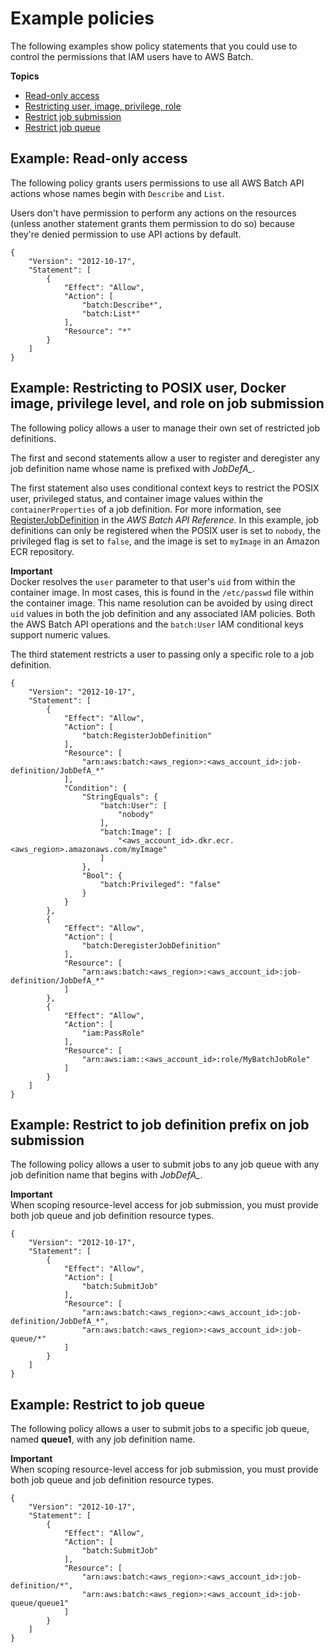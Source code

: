 # Example policies<a name="ExamplePolicies_BATCH"></a>

The following examples show policy statements that you could use to control the permissions that IAM users have to AWS Batch\.

**Topics**
+ [Read\-only access](#iam-example-read-only)
+ [Restricting user, image, privilege, role](#iam-example-job-def)
+ [Restrict job submission](#iam-example-restrict-job-submission)
+ [Restrict job queue](#iam-example-restrict-job-queue)

## Example: Read\-only access<a name="iam-example-read-only"></a>

The following policy grants users permissions to use all AWS Batch API actions whose names begin with `Describe` and `List`\.

Users don't have permission to perform any actions on the resources \(unless another statement grants them permission to do so\) because they're denied permission to use API actions by default\.

```
{
    "Version": "2012-10-17",
    "Statement": [
        {
            "Effect": "Allow",
            "Action": [
                "batch:Describe*",
                "batch:List*"
            ],
            "Resource": "*"
        }
    ]
}
```

## Example: Restricting to POSIX user, Docker image, privilege level, and role on job submission<a name="iam-example-job-def"></a>

The following policy allows a user to manage their own set of restricted job definitions\.

The first and second statements allow a user to register and deregister any job definition name whose name is prefixed with *JobDefA\_*\.

The first statement also uses conditional context keys to restrict the POSIX user, privileged status, and container image values within the `containerProperties` of a job definition\. For more information, see [RegisterJobDefinition](https://docs.aws.amazon.com/batch/latest/APIReference/API_RegisterJobDefinition.html) in the *AWS Batch API Reference*\. In this example, job definitions can only be registered when the POSIX user is set to `nobody`, the privileged flag is set to `false`, and the image is set to `myImage` in an Amazon ECR repository\.

**Important**  
Docker resolves the `user` parameter to that user's `uid` from within the container image\. In most cases, this is found in the `/etc/passwd` file within the container image\. This name resolution can be avoided by using direct `uid` values in both the job definition and any associated IAM policies\. Both the AWS Batch API operations and the `batch:User` IAM conditional keys support numeric values\.

The third statement restricts a user to passing only a specific role to a job definition\.

```
{
    "Version": "2012-10-17",
    "Statement": [
        {
            "Effect": "Allow",
            "Action": [
                "batch:RegisterJobDefinition"
            ],
            "Resource": [
                "arn:aws:batch:<aws_region>:<aws_account_id>:job-definition/JobDefA_*"
            ],
            "Condition": {
                "StringEquals": {
                    "batch:User": [
                        "nobody"
                    ],
                    "batch:Image": [
                        "<aws_account_id>.dkr.ecr.<aws_region>.amazonaws.com/myImage"
                    ]
                },
                "Bool": {
                    "batch:Privileged": "false"
                }
            }
        },
        {
            "Effect": "Allow",
            "Action": [
                "batch:DeregisterJobDefinition"
            ],
            "Resource": [
                "arn:aws:batch:<aws_region>:<aws_account_id>:job-definition/JobDefA_*"
            ]
        },
        {
            "Effect": "Allow",
            "Action": [
                "iam:PassRole"
            ],
            "Resource": [
                "arn:aws:iam::<aws_account_id>:role/MyBatchJobRole"
            ]
        }
    ]
}
```

## Example: Restrict to job definition prefix on job submission<a name="iam-example-restrict-job-submission"></a>

The following policy allows a user to submit jobs to any job queue with any job definition name that begins with *JobDefA\_*\.

**Important**  
When scoping resource\-level access for job submission, you must provide both job queue and job definition resource types\.

```
{
    "Version": "2012-10-17",
    "Statement": [
        {
            "Effect": "Allow",
            "Action": [
                "batch:SubmitJob"
            ],
            "Resource": [
                "arn:aws:batch:<aws_region>:<aws_account_id>:job-definition/JobDefA_*",
                "arn:aws:batch:<aws_region>:<aws_account_id>:job-queue/*"
            ]
        }
    ]
}
```

## Example: Restrict to job queue<a name="iam-example-restrict-job-queue"></a>

The following policy allows a user to submit jobs to a specific job queue, named **queue1**, with any job definition name\.

**Important**  
When scoping resource\-level access for job submission, you must provide both job queue and job definition resource types\.

```
{
    "Version": "2012-10-17",
    "Statement": [
        {
            "Effect": "Allow",
            "Action": [
                "batch:SubmitJob"
            ],
            "Resource": [
                "arn:aws:batch:<aws_region>:<aws_account_id>:job-definition/*",
                "arn:aws:batch:<aws_region>:<aws_account_id>:job-queue/queue1"
            ]
        }
    ]
}
```